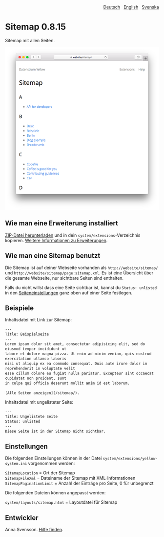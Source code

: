<p align="right"><a href="README-de.md">Deutsch</a> &nbsp; <a href="README.md">English</a> &nbsp; <a href="README-sv.md">Svenska</a></p>

# Sitemap 0.8.15

Sitemap mit allen Seiten.

<p align="center"><img src="SCREENSHOT.png?raw=true" alt="Bildschirmfoto"></p>

## Wie man eine Erweiterung installiert

[ZIP-Datei herunterladen](https://github.com/annaesvensson/yellow-sitemap/archive/refs/heads/main.zip) und in dein `system/extensions`-Verzeichnis kopieren. [Weitere Informationen zu Erweiterungen](https://github.com/annaesvensson/yellow-update/tree/main/README-de.md).

## Wie man eine Sitemap benutzt

Die Sitemap ist auf deiner Webseite vorhanden als `http://website/sitemap/` und `http://website/sitemap/page:sitemap.xml`. Es ist eine Übersicht über die gesamte Webseite, nur sichtbare Seiten sind enthalten.

Falls du nicht willst dass eine Seite sichtbar ist, kannst du `Status: unlisted` in den [Seiteneinstellungen](https://github.com/annaesvensson/yellow-core/tree/main/README-de.md#einstellungen-seite) ganz oben auf einer Seite festlegen.

## Beispiele

Inhaltsdatei mit Link zur Sitemap:

    ---
    Title: Beispielseite
    ---
    Lorem ipsum dolor sit amet, consectetur adipisicing elit, sed do eiusmod tempor incididunt ut 
    labore et dolore magna pizza. Ut enim ad minim veniam, quis nostrud exercitation ullamco laboris 
    nisi ut aliquip ex ea commodo consequat. Duis aute irure dolor in reprehenderit in voluptate velit 
    esse cillum dolore eu fugiat nulla pariatur. Excepteur sint occaecat cupidatat non proident, sunt 
    in culpa qui officia deserunt mollit anim id est laborum.
    
    [Alle Seiten anzeigen](/sitemap/).

Inhaltsdatei mit ungelisteter Seite:

    ---
    Title: Ungelistete Seite
    Status: unlisted
    ---
    Diese Seite ist in der Sitemap nicht sichtbar.

## Einstellungen

Die folgenden Einstellungen können in der Datei `system/extensions/yellow-system.ini` vorgenommen werden:

`SitemapLocation` = Ort der Sitemap  
`SitemapFileXml` = Dateiname der Sitemap mit XML-Informationen  
`SitemapPaginationLimit` = Anzahl der Einträge pro Seite, 0 für unbegrenzt  

Die folgenden Dateien können angepasst werden:

`system/layouts/sitemap.html` = Layoutdatei für Sitemap  

## Entwickler

Anna Svensson. [Hilfe finden](https://datenstrom.se/de/yellow/help/).
